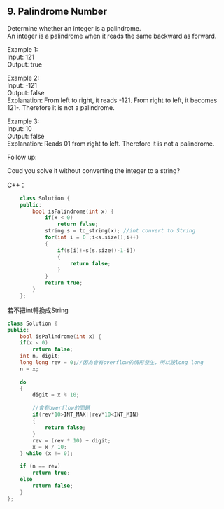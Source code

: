 ## 9. Palindrome Number

Determine whether an integer is a palindrome.  
An integer is a palindrome when it reads the same backward as forward.  

Example 1:  
Input: 121  
Output: true  

Example 2:  
Input: -121  
Output: false  
Explanation: From left to right, it reads -121. From right to left, it becomes 121-. Therefore it is not a palindrome.  

Example 3:  
Input: 10  
Output: false  
Explanation: Reads 01 from right to left. Therefore it is not a palindrome.  

Follow up:  

Coud you solve it without converting the integer to a string?  

C++：  
```c++
    class Solution {
	public:
		bool isPalindrome(int x) {
			if(x < 0)
				return false;
			string s = to_string(x); //int convert to String
			for(int i = 0 ;i<s.size();i++)
			{
				if(s[i]!=s[s.size()-1-i])
				{
					return false;
				}
			}
			return true;
		}
	};
```
若不把int轉換成String
```c++
class Solution {
public:
    bool isPalindrome(int x) {
    if(x < 0)
        return false;
    int n, digit;
    long long rev = 0;//因為會有overflow的情形發生，所以設long long
    n = x;
    
    do
    {
        digit = x % 10;
		
		//會有overflow的問題
        if(rev*10>INT_MAX||rev*10<INT_MIN)
        {
            return false;
        }
        rev = (rev * 10) + digit;
        x = x / 10;
    } while (x != 0);

    if (n == rev)
        return true;
    else
        return false;
    }
};
```